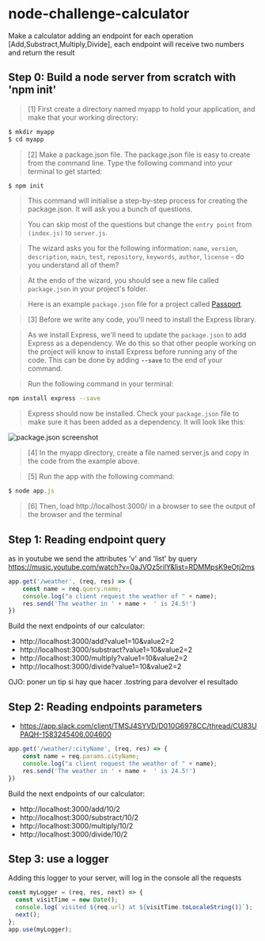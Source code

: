 # node-challenge-calculator

Make a calculator adding an endpoint for each operation [Add,Substract,Multiply,Divide], each endpoint will receive two numbers and return the result

## Step 0: Build a node server from scratch with 'npm init'
 
  > [1] First create a directory named myapp to hold your application, and make that your working directory:

```js
$ mkdir myapp
$ cd myapp
```

  > [2] Make a package.json file. The package.json file is easy to create from the command line. Type the following command into your terminal to get started:

```js
$ npm init
```

  > This command will initialise a step-by-step process for creating the package.json. It will ask you a bunch of questions.

> You can skip most of the questions but change the `entry point` from
> `(index.js)` to `server.js`.

> The wizard asks you for the following information: `name`, `version`,
> `description`, `main`, `test`, `repository`, `keywords`, `author`, `license` -
> do you understand all of them?

  > At the endo of the wizard, you should see a new file called `package.json` in
your project's folder.

  > Here is an example `package.json` file for a project called [Passport](https://github.com/jaredhanson/passport/blob/master/package.json).

> [3] Before we write any code, you'll need to install the Express library. 

> As we install Express, we'll need to update the `package.json` to add Express as
a dependency. We do this so that other people working on the project will know
to install Express before running any of the code. This can be done by adding
**`--save`** to the end of your command.

> Run the following command in your terminal:

```sh
npm install express --save
```

> Express should now be installed. Check your `package.json` file to make sure it
has been added as a dependency. It will look like this:

![package.json screenshot](https://cloud.githubusercontent.com/assets/10683087/16382664/be35f0b4-3c79-11e6-82b6-ae9e4a037c3f.png)

> [4] In the myapp directory, create a file named server.js and copy in the code from the example above.

> [5] Run the app with the following command:

```js
$ node app.js
```

> [6] Then, load http://localhost:3000/ in a browser to see the output of the browser and the terminal

## Step 1: Reading endpoint query
as in youtube we send the attributes 'v' and 'list' by query
https://music.youtube.com/watch?v=0aJVOz5rilY&list=RDMMpsK9eOtj2ms

```js
app.get('/weather', (req, res) => {
    const name = req.query.name;
    console.log("a client request the weather of " + name);
    res.send('The weather in ' + name +  ' is 24.5!')
}) 
```

Build the next endpoints of our calculator:
- http://localhost:3000/add?value1=10&value2=2
- http://localhost:3000/substract?value1=10&value2=2
- http://localhost:3000/multiply?value1=10&value2=2
- http://localhost:3000/divide?value1=10&value2=2

OJO: poner un tip si hay que hacer .tostring para devolver el resultado

## Step 2: Reading endpoints parameters

- https://app.slack.com/client/TMSJ4SYVD/D010G6978CC/thread/CU83UPAQH-1583245406.004600

```js
app.get('/weather/:cityName', (req, res) => {
    const name = req.params.cityName;
    console.log("a client request the weather of " + name);
    res.send('The weather in ' + name +  ' is 24.5!')
}) 
``` 

Build the next endpoints of our calculator:
- http://localhost:3000/add/10/2
- http://localhost:3000/substract/10/2
- http://localhost:3000/multiply/10/2
- http://localhost:3000/divide/10/2


## Step 3: use a logger

Adding this logger to your server, will log in the console all the requests

```js
const myLogger = (req, res, next) => {
  const visitTime = new Date();
  console.log(`visited ${req.url} at ${visitTime.toLocaleString()}`);
  next();
};
app.use(myLogger);
```
